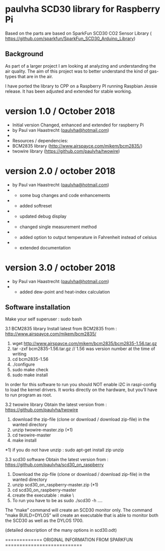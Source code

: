 paulvha SCD30 library for Raspberry Pi
===========================================================

Based on the parts are based on SparkFun SCD30 CO2 Sensor Library ( https://github.com/sparkfun/SparkFun_SCD30_Arduino_Library)


## Background
As part of a larger project I am looking at analyzing and understanding the air quality. 
The aim of this project was to better understand the kind of gas-types that are in the air. 

I have ported the library to CPP on a Raspberry PI running Raspbian Jessie release. It has been 
adjusted and extended for stable working.

# version 1.0	/  October 2018
 * Initial version Changed, enhanced and extended for raspberry Pi
 * by Paul van Haastrecht (paulvha@hotmail.com)
 * 
 * Resources / dependencies:
 * BCM2835 library (http://www.airspayce.com/mikem/bcm2835/)
 * twowire library (https://github.com/paulvha/twowire)

# version 2.0 / october 2018
 * by Paul van Haastrecht (paulvha@hotmail.com)
 * - some bug changes and code enhancements
 * - added softreset
 * - updated debug display
 * - changed single measurement method
 * - added option to output temperature in Fahrenheit instead of celsius
 * - extended documentation

# version 3.0 / october 2018
 * by Paul van Haastrecht (paulvha@hotmail.com)
* - added dew-point and heat-index calculation

## Software installation

Make your self superuser : sudo bash

3.1 BCM2835 library
Install latest from BCM2835 from : http://www.airspayce.com/mikem/bcm2835/

1. wget http://www.airspayce.com/mikem/bcm2835/bcm2835-1.56.tar.gz
2. tar -zxf bcm2835-1.56.tar.gz		// 1.56 was version number at the time of writing
3. cd bcm2835-1.56
4. ./configure
5. sudo make check
6. sudo make install

In order for this software to run you should NOT enable i2C in raspi-config to load the kernel drivers. 
It works directly on the hardware, but you’ll have to run program as root.

3.2 twowire library
Obtain the latest version from : https://github.com/paulvha/twowire

1. download the zip-file (clone or download / download zip-file) in the wanted directory
2. unzip twowire-master.zip (*1)
3. cd twowire-master
4. make install

*1) if you do not have unzip : sudo apt-get install zip unzip

3.3 scd30 software
Obtain the latest version from : https://github.com/paulvha/scd30_on_raspberry

1. Download the zip-file (clone or download / download zip-file) in the wanted directory
2. unzip scd30_on_raspberry-master.zip (*1)
3. cd scd30_on_raspberry-master
4. create the executable : make  \
5. To run you have to be as sudo ./scd30 -h ….

The “make” command will create an SCD30 monitor only. The command “make BUILD=DYLOS” will create an executable that is able to monitor both the SCD30 as well as the DYLOS 1700.

(detailed description of the many options in  scd30.odt)


============= ORIGINAL INFORMATION FROM SPARKFUN ===========================

